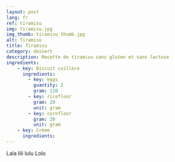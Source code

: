 ```yaml
---
layout: post
lang: fr
ref: tiramisu
img: tiramisu.jpg
img_thumb: tiramisu_thumb.jpg
alt: Tiramisu
title: Tiramisu
category: dessert
description: Recette de tiramisu sans gluten et sans lactose
ingredients:
    - key: Biscuit cuillère
      ingredients:
        - key: eggs
          guantity: 2
          gram: 120
        - key: ricefloor
          gram: 20
          unit: gram
        - key: cornfloor
          gram: 20
          unit: gram
    - key: Crème
      ingredients:
---
```

Lala lili lulu
Lolo
